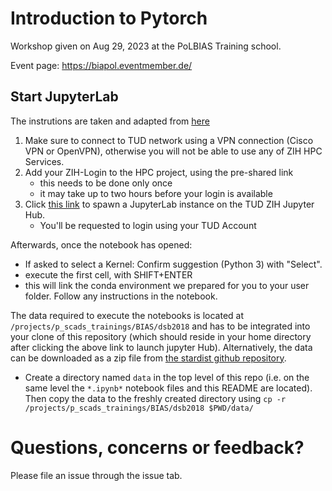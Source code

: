 # Introduction to Pytorch

Workshop given on Aug 29, 2023 at the PoLBIAS Training school.

Event page: https://biapol.eventmember.de/


## Start JupyterLab
The instrutions are taken and adapted from [here](https://gitlab.vgiscience.de/ad/mobile_cart_workshop2020/-/blob/master/Readme.md)

1. Make sure to connect to TUD network using a VPN connection (Cisco VPN or OpenVPN), otherwise you will not be able to use any of ZIH HPC Services.
2. Add your ZIH-Login to the HPC project, using the pre-shared link
    - this needs to be done only once
    - it may take up to two hours before your login is available
3. Click [this link](https://taurus.hrsk.tu-dresden.de/jupyter/hub/user-redirect/git-pull?repo=https%3A%2F%2Fgithub.com%2FcodingS3b%2Fpytorch_intro&urlpath=lab%2Ftree%2Fpytorch_intro%2Fnotebooks%2Fsegmentation%2F00_versions.ipynb&branch=biapol) to spawn a JupyterLab instance on the TUD ZIH Jupyter Hub.
    - You'll be requested to login using your TUD Account


Afterwards, once the notebook has opened:
- If asked to select a Kernel: Confirm suggestion (Python 3) with "Select".
- execute the first cell, with SHIFT+ENTER
- this will link the conda environment we prepared for you to your user folder. Follow any instructions in the notebook.

The data required to execute the notebooks is located at `/projects/p_scads_trainings/BIAS/dsb2018` and has to be integrated into your clone of this repository (which should reside in your home directory after clicking the above link to launch jupyter Hub). Alternatively, the data can be downloaded as a zip file from [the stardist github repository]('https://github.com/stardist/stardist/releases/download/0.1.0/dsb2018.zip').
- Create a directory named `data` in the top level of this repo (i.e. on the same level the `*.ipynb*` notebook files and this README are located). Then copy the data to the freshly created directory using `cp -r /projects/p_scads_trainings/BIAS/dsb2018 $PWD/data/`


# Questions, concerns or feedback?

Please file an issue through the issue tab.
